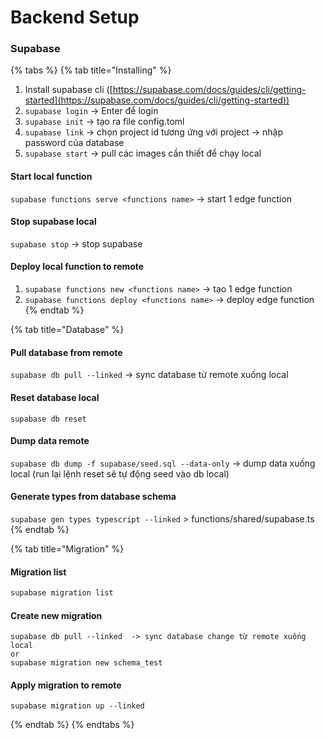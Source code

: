 # Backend Setup

### Supabase

{% tabs %}
{% tab title="Installing" %}
1. Install supabase cli ([https://supabase.com/docs/guides/cli/getting-started](https://supabase.com/docs/guides/cli/getting-started))
2. `supabase login` -> Enter để login
3. `supabase init` -> tạo ra file config.toml
4. `supabase link` -> chọn project id tương ứng với project -> nhập password của database
5. `supabase start` -> pull các images cần thiết để chạy local

#### Start local function

`supabase functions serve <functions name>` -> start 1 edge function

#### Stop supabase local

`supabase stop` -> stop supabase

#### Deploy local function to remote

1. `supabase functions new <functions name>` -> tạo 1 edge function
2. `supabase functions deploy <functions name>` -> deploy edge function
{% endtab %}

{% tab title="Database" %}
#### Pull database from remote

`supabase db pull --linked`  -> sync database từ remote xuống local

#### Reset database local

`supabase db reset`

#### Dump data remote

`supabase db dump -f supabase/seed.sql --data-only` -> dump data xuống local (run lại lệnh reset sẽ tự động seed vào db local)

#### Generate types from database schema

`supabase gen types typescript --linked`  > functions/shared/supabase.ts
{% endtab %}

{% tab title="Migration" %}
#### Migration list

```bash
supabase migration list        
```

#### Create new migration

```
supabase db pull --linked  -> sync database change từ remote xuống local
or
supabase migration new schema_test
```

#### Apply migration to remote

```
supabase migration up --linked
```
{% endtab %}
{% endtabs %}

